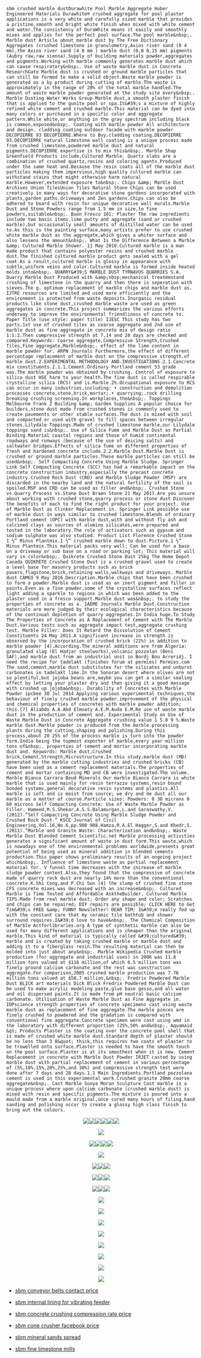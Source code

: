 
```
sbm crushed marble dustDurawhite Pool Marble Aggregate Huber Engineered Materials Durawhite® crushed aggregate for pool plaster applications is a very white and carefully sized marble that provides a pristine,smooth and bright white finish when mixed with white cement and water.The consistency of DuraWhite means it easily and smoothly mixes and applies for the perfect pool surface.The pool marble&nbsp;. Marble dust Article about marble dust by The Free Dictionary Aggregates (crushed limestone in granulometry,Axios river sand (0 4 mm),the Axios river sand (4 8 mm ) marble dust (0,0 0,15 mm) pigments (Aubry raw,raw sienna).Supply of building materials powder,aggregates and pigments.Working with marble commonly generates marble dust which can cause respiratory&nbsp;. Use of waste marble dust in Concrete ResearchGate Marble dust is crushed or ground marble particles that can still be formed to make a solid object.Waste marble powder is generated as a by product during cutting of marble.The waste is approximately in the range of 20% of the total marble handled.The amount of waste marble powder generated at the study site every&nbsp;. Marble Dusting Water Works Group Marble dust,a smooth plaster finish that is applied to the gunite pool or spa.It&#39;s a mixture of highly refined white cement and crushed marble.This material can be dyed into many colors or purchased in a specific color and aggregate pattern.While white,or anything in the gray spectrum including black is common,exposed&nbsp;. Coating with marble powder All architecture and design. cladding coating outdoor facade with marble powder DECOPIERRE 93 DECOPIERRE.Where to Buy.cladding coating.DECOPIERRE 93.DECOPIERRE natural limestone wall coating is a unique process made from crushed limestone,powdered marble dust and natural pigments.DECOPIERRE expertise is to mix this&nbsp;. Marble Shop Greenfield Products include,Cultured Marble. Quartz slabs are a combination of crushed quartz,resins and coloring agents.Produced under the same heat and.Because the resin coats all of the marble dust particles making them impervious,high quality cultured marble can withstand stains that might otherwise harm natural marble.However,extended exposure to&nbsp;. Chips &amp; Marble Dust Archives Union TilesUnion Tiles Natural Stone Chips can be used creatively in many ways for decorative stone gardens incorporated with plants,garden paths,driveways and Zen gardens.Chips can also be adhered to board with resin for unique decorative wall murals.Marble Dust and Stone Powders range from 1.5 mm in size,to fine powders,suitable&nbsp;. Buon Fresco 101: Plaster The raw ingredients include two basic items,lime putty and aggregate (sand or crushed marble),but occasionally small amounts of distilled water can be used to.As this is the painting surface,many artists prefer to use crushed white marble dust as the aggregate,which gives a whiter surface and also lessens the amount&nbsp;. What Is the Difference Between a Marble &amp; Cultured Marble Shower. 11 May 2010.Cultured marble is a man made product that contains polyester resins and crushed marble dust.The finished cultured marble product gets sealed with a gel coat.As a result,cultured marble is glossy in appearance with subtle,uniform veins and color.Cultured marble is formed inside heated molds into&nbsp;. QUARRY&#39;S MARBLE DUST TYRNAVOS QUARRIES S.A. Quarry Marble Dust Produced with &amp;nbsp;mechanical treatmentand crushing of limestone in the quarry and then there is seperation with sieves.The g. optimum replacement of marble chips and marble dust as. IJTRE resources are limited and used more efficiently and the environment is protected from waste deposits.Inorganic residual products like stone dust,crushed marble waste are used as green aggregates in concrete.This project summarizes the various efforts underway to improve the environmental friendliness of concrete to. Paper Title (use style: paper title) IJESC This study has two parts,1st use of crushed tiles as coarse aggregate and 2nd use of marble dust as fine aggregate in concrete mix of design ratio 1:1:2.Then compressive strength at 7,14 and 28 days are checked and compared.Keywords: Coarse aggregate,Compressive Strength,Crushed Tiles,Fine aggregate,Marble&nbsp;. effect of the lime content in marble powder for. ARPN Journals Furthermore,the effect of different percentage replacement of marble dust on the compressive strength.of marble dust.2.EXPERIMENTAL METHODOLOGY AND.INVESTIGATIONS.2.1.Concrete mix constituents.2.1.1.Cement.Ordinary Portland cement 53 grade was.The marble powder was obtained by crushing. Control of exposure to silica dust HSE harm to your health.The fine dust is called respirable crystalline silica (RCS) and is.Marble.2%.Occupational exposure to RCS can occur in many industries,including: • construction and demolition processes concrete,stone,brick,mortar;.• quarrying;.rock drilling breaking crushing screening.In workplaces,the&nbsp;. Toppings Melbourne Frank Z Building &amp; Garden Supplies A popular choice for builders,stone dust made from crushed stones is commonly used to create pavements or other stable surfaces.The dust is mixed with soil and compacted or used with gravel to fill spaces between irregular stones.Lilydale Toppings.Made of crushed limestone marble,our Lilydale toppings sand is&nbsp;. Use of Silica Fume and Marble Dust as Partial Binding Material coastal regions and those of humid continental roadways and runways (because of the use of deicing salts) and saltwater bridges.Effects of silica fume on different properties of fresh and hardened concrete include.2.2.Marble Dust.Marble Dust is crushed or ground marble particles.These marble particles can still be used&nbsp;. Self Compacting Concrete Using Marble Sludge. Springer Link Self Compacting Concrete (SCC) has had a remarkable impact on the concrete construction industry,especially the precast concrete industry.Crushed Rock Dust (CRD) and Marble Sludge Powder (MSP) are discarded in the nearby land and the natural fertility of the soil is spoiled.MSP and CRD can be used as filler and&nbsp;. Crushed Stone vs.Quarry Process vs.Stone Dust Braen Stone 21 May 2017.Are you unsure about working with crushed stone,quarry process or stone dust Discover the benefits of each to find the right product for your project. Use of Marble Dust as Clinker Replacement in. Springer Link possible use of marble dust in ways similar to crushed limestone.Blends of ordinary Portland cement (OPC) with marble dust,with and without fly ash and calcined clays as sources of alumino silicates,were prepared and tested in the laboratory.The role of activators such as gypsum and sodium sulphate was also studied. Product List Florence Crushed Stone 1 ½” Minus Plantmix.1 ½” crushed marble down to dust.Picture.1 ½” Minus Plantmix.This material packs very well; Can be used for a base on a driveway or sub base on a road or parking lot; This material will vary in color&nbsp;. Quikrete Crushed Stone Dust 25kg The Home Depot Canada QUIKRETE Crushed Stone Dust is a crushed gravel used to create a level base for masonry products such as brick pavers,flagstone,brick,retaining walls,walkways and driveways. Marble dust CAMEO 9 May 2016.Description.Marble chips that have been crushed to form a powder.Marble dust is used as an inert pigment and filler in paints.Even as a fine powder,some of the crystalline surfaces reflect light adding a sparkle to regions in which was been added to the plaster used in a fresco support.Marble dust was&nbsp;. to study the properties of concrete as a. IAEME Journals Marble Dust.Construction materials are more judged by their ecological characteristics because of the continual depletion of quarry aggregates.In India huge.To Study The Properties of Concrete as A Replacement of Cement with The Marble Dust.Various tests such as aggregate impact test,aggregate crushing test. Marble Filler: Does It Retard the Dissolution of Cement Constituents 24 May 2011.A significant increase in strength is observed by the incorporation of crushed brick (22%) in addition to marble powder [4].According.The mineral additions are from Algeria: granulated slag (El Hadjar steelworks),volcanic pozzolan (Beni SAF),and marble dust from an industrial unit in Bordj Bou Arreridj. I need the recipe for tadelakt (finishes forum at permies) Permies.com The sand,cement,marble dust substitutes for the silicates and unburnt carbonates in tadelakt lime.In the Sonoran desert where olives are not so plentiful,but jojoba beans are,maybe you can get a similar sealing effect by letting your plaster dry and then giving it a good massage with crushed up jojoba&nbsp;. Durability of Concretes with Marble Powder ipcbee 30 Jul 2014.Applying various experimental techniques,the behaviour of finely crushed marble powder.improvement of the physical and chemical properties of concretes with marble powder addition; this.[7] Aliabdo A.A.Abd Elmoaty A.E.M.Auda E.M.Re use of waste marble dust in the production of cement and. Experimental Study on Use of Waste Marble Dust in Concrete Aggregate crushing value 1 5.0 9 %.Waste marble dust.Marble powder is produced from the marble processing plants during the cutting,shaping and polishing.During this process,about 20 25% of the process marble is turn into the powder form.India being the topmost exporter of marble,every year million tons of&nbsp;. properties of cement and mortar incorporating marble dust and. Keywords: Marble dust,Crushed brick,Cement,Strength,Microstructure.In this study,marble dust (MD) generated by the marble cutting industries and crushed bricks (CB) have been used as a cement replacement materials.The properties of cement and mortar containing MD and CB were investigated.The volume. Marble Bianco Carrara Boud Minerals Our marble Bianco Carrara is white marble that is used mainly for resin terrazzo systems,resin bound bonded systems,general decorative resin systems and plastics.All marble is soft and is moist from source; we dry and de dust all our marble as a matter of course.Particle sizes: Powders: 0 30 microns 0 60 microns Self Compacting Concrete: Use of Waste Marble Powder as Filler. Hameed,M.S.Shekar,A.S.S.Balamurgan,L.and Saraswathy,V.(2012).“Self Compacting Concrete Using Marble Sludge Powder and Crushed Rock Dust.” KSCE Journal of Civil Engineering,Vol.16,No.6,pp.980 988.Hamza,R.A.El Hagger,S.and Khedr,S.(2011).“Marble and Granite Waste: Characterization and&nbsp;. Waste Marble Dust Blended Cement Scientific.net Marble processing activities generates a significant amount of waste in dust form.This waste,which is nowadays one of the environmental problems worldwide,presents great potential of being used as mineral addition in blended cements production.This paper shows preliminary results of an ongoing project which&nbsp;. Influence of limestone waste as partial replacement material for. V funnel time decreases with the increase of marble sludge powder content.Also,they found that the compressive of concrete made of quarry rock dust are nearly 14% more than the conventional concrete.K.Shi Cong,and P.Chi Sun [4] the slump of crushed fine stone CFS concrete mixes was decreased with an increase&nbsp;. Cultured Marble is Time Tested and Affordable AsktheBuilder. Cultured Marble TIPS.Made from real marble dust; Order any shape and color; Scratches and chips can be repaired; DIY repairs are possible; CLICK HERE to Get Tim&#39;s FREE &amp; FUNNY Newsletter! DEAR TIM: I&#39;m really fed up with the constant care that my ceramic tile bathtub and shower surround requires.I&#39;d love to have&nbsp;. The Chemical Composition of Marble Actforlibraries.org A type of synthetic marble can also be used for many different applications and is cheaper than the original marble.This kind of material is typically called &#39;cultured&#39; marble and is created by taking crushed marble or marble dust and adding it to a fiberglass resin.The resulting material can then be molded into just about any&nbsp;. Marble Wikipedia Crushed marble production (for aggregate and industrial uses) in 2006 was 11.8 million tons valued at $116 million,of which 6.5 million tons was finely ground calcium carbonate and the rest was construction aggregate.For comparison,2005 crushed marble production was 7.76 million tons valued at $58.7 million,&nbsp;. Fredrix Powdered Marble Dust BLICK art materials Dick Blick Fredrix Powdered Marble Dust can be used to make acrylic modeling paste,glue base gesso,and all water and oil dispersed paints.It is made from pH neutral basic calcium carbonate. Utilisation of Waste Marble Dust as Fine Aggregate in. IOPscience strength properties of concrete specimens cast using waste marble dust as replacement of fine aggregate.The marble pieces are finely crushed to powdered and the gradation is compared with conventional fine aggregate.Concrete specimen were cast using wmd in the laboratory with different proportion (25%,50% and&nbsp;. Aquamaid &gt; Products Plaster is the coating over the concrete pool shell that is made of crushed white marble dust.Standard depth of plaster should be no less than 3 8&quot; thick,this requires two coats of plaster to be trowelled onto surface.Plaster is needed to have the smooth touch on the pool surface.Plaster is at its smoothest when it is new. Cement Replacement in concrete with Marble Dust Powder IRJET casted by using marble dust with partial replacement of cement in various percentage of (5%,10%,15%,20%,25%,and 30%) and compressive strength test were done after 7 days and 28 days.1.1 Main Ingredients.Portland pozzolana cement is used in this experimental work.Crushed granite 20mm coarse aggregate&nbsp;. Cast Marble Sonya Moran Sculpture Cast marble is a unique process where upon calcium carbonate (crushed marble dust) is mixed with resin and specific pigments.The mixture is poured into a mould made from a marble original,once cured many hours of filing,hand sanding and polishing occur to create a glossy high class finish to bring out the colours. 
```

<div align="center">
  
<a rel="nofollow" href="https://m.shibang-china.com?f=github&k=sbm+crushed+marble+dust"><img src="https://static.shibang-china.com/en/l.png"></a><img src="https://static.shibang-china.com/en/hw.png"><a rel="nofollow" href="https://m.shibang-china.com/product/?f=github&k=sbm+crushed+marble+dust"><img src="https://static.shibang-china.com/en/p.png"></a><a rel="nofollow" href="https://m.shibang-china.com/cases/?f=github&k=sbm+crushed+marble+dust"><img src="https://static.shibang-china.com/en/c.png"></a><a rel="nofollow" href="https://m.shibang-china.com/news/?f=github&k=sbm+crushed+marble+dust"><img src="https://static.shibang-china.com/en/n.png"></a><a rel="nofollow" href="https://m.shibang-china.com?f=github&k=sbm+crushed+marble+dust"><img src="https://static.shibang-china.com/en/m.png"></a>

<a rel="nofollow" href="https://m.shibang-china.com/product/?f=github&k=sbm+crushed+marble+dust"><img src="https://static.shibang-china.com/en/b.jpg"></a>
  
<a rel="nofollow" href="https://m.shibang-china.com/solution-aggregate.html?f=github&k=sbm+crushed+marble+dust"><img src="https://static.shibang-china.com/en/a.jpg"></a><a rel="nofollow" href="https://m.shibang-china.com/solution-mine.html?f=github&k=sbm+crushed+marble+dust"><img src="https://static.shibang-china.com/en/m.jpg"></a><a rel="nofollow" href="https://m.shibang-china.com/solution-mill.html?f=github&k=sbm+crushed+marble+dust"><img src="https://static.shibang-china.com/en/g.jpg"></a><a rel="nofollow" href="https://m.shibang-china.com/solution-epc.html?f=github&k=sbm+crushed+marble+dust"><img src="https://static.shibang-china.com/en/e.jpg"></a>

<a rel="nofollow" href="https://m.shibang-china.com/product/?f=github&k=sbm+crushed+marble+dust"><img src="https://static.shibang-china.com/en/a-p.png"></a>

<a rel="nofollow" href="https://m.shibang-china.com/product/crusher/c6x.html?f=github&k=sbm+crushed+marble+dust"><img src="https://static.shibang-china.com/en/j.jpg"></a><a rel="nofollow" href="https://m.shibang-china.com/product/crusher/ci5x.html?f=github&k=sbm+crushed+marble+dust"><img src="https://static.shibang-china.com/en/i.jpg"></a><a rel="nofollow" href="https://m.shibang-china.com/product/crusher/hst.html?f=github&k=sbm+crushed+marble+dust"><img src="https://static.shibang-china.com/en/c.jpg"></a>

<a rel="nofollow" href="https://m.shibang-china.com/product/mill/mtw.html?f=github&k=sbm+crushed+marble+dust"><img src="https://static.shibang-china.com/en/mtw.jpg"></a><a rel="nofollow" href="https://m.shibang-china.com/product/mill/scm.html?f=github&k=sbm+crushed+marble+dust"><img src="https://static.shibang-china.com/en/scm.jpg"></a><a rel="nofollow" href="https://m.shibang-china.com/product/mill/lm.html?f=github&k=sbm+crushed+marble+dust"><img src="https://static.shibang-china.com/en/lm.jpg"></a>

<a rel="nofollow" href="https://m.shibang-china.com/product/sand/vsi6x.html?f=github&k=sbm+crushed+marble+dust"><img src="https://static.shibang-china.com/en/6x.jpg"></a><a rel="nofollow" href="https://m.shibang-china.com/product/sand/vu.html?f=github&k=sbm+crushed+marble+dust"><img src="https://static.shibang-china.com/en/vu.jpg"></a><a rel="nofollow" href="https://m.shibang-china.com/product/mobile/klun.html?f=github&k=sbm+crushed+marble+dust"><img src="https://static.shibang-china.com/en/k.jpg"></a>

<a rel="nofollow" href="https://m.shibang-china.com/cases/?f=github&k=sbm+crushed+marble+dust"><img src="https://static.shibang-china.com/en/case.png"></a>

<a rel="nofollow" href="https://m.shibang-china.com/cases/aggregate/202.html?f=github&k=sbm+crushed+marble+dust"><img src="https://static.shibang-china.com/en/c-1.jpg"></a>

<a rel="nofollow" href="https://m.shibang-china.com/cases/aggregate/203.html?f=github&k=sbm+crushed+marble+dust"><img src="https://static.shibang-china.com/en/c-2.jpg"></a>

<a rel="nofollow" href="https://m.shibang-china.com/cases/mill/123.html?f=github&k=sbm+crushed+marble+dust"><img src="https://static.shibang-china.com/en/c-3.jpg"></a>

<a rel="nofollow" href="https://m.shibang-china.com/contact_us.html?f=github&k=sbm+crushed+marble+dust"><img src="https://static.shibang-china.com/en/contact.png"></a>

<a rel="nofollow" href="https://swt.shibang-china.com/?f=github&k=sbm+crushed+marble+dust"><img src="https://static.shibang-china.com/en/chat.png"></a>

<a rel="nofollow" href="https://whatsapp.shibangsoft.com/WhatsApp.php?f=github&k=sbm+crushed+marble+dust"><img src="https://static.shibang-china.com/en/whatsapp.png"></a>

<a rel="nofollow" href="https://m.shibang-china.com/?f=github&k=sbm+crushed+marble+dust"><img src="https://static.shibang-china.com/en/website.png"></a>

</div>


* [sbm conveyor belts contact price](sbm%20conveyor%20belts%20contact%20price.md)

* [sbm internal lining for vibrating feeder](sbm%20internal%20lining%20for%20vibrating%20feeder.md)

* [sbm concrete crushing compression rate price](sbm%20concrete%20crushing%20compression%20rate%20price.md)

* [sbm cone crusher facebook price](sbm%20cone%20crusher%20facebook%20price.md)

* [sbm mineral sands spread](sbm%20mineral%20sands%20spread.md)

* [sbm fine limestone mills](sbm%20fine%20limestone%20mills.md)